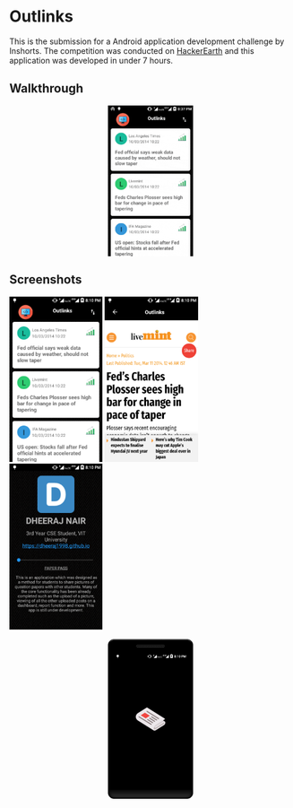 # Outlinks
This is the submission for a Android application development challenge by Inshorts. The competition was conducted on [HackerEarth](https://www.hackerearth.com/challenge/hiring/inshorts-android-app-development-hiring-challenge/) 
and this application was developed in under 7 hours.

## Walkthrough
<p align = "center"><img src="screenshots/walkthrough.gif" align = "center" width="30%"></img></p>

## Screenshots
<img src="screenshots/screenshot_2.png" width="33%"></img> <img src="screenshots/screenshot_3.png" width="33%"></img> <img src="screenshots/screenshot_4.png" width="33%"></img> 
<p align = "center"><img src="screenshots/screenshot_1.png" width="30%"></img></p>

